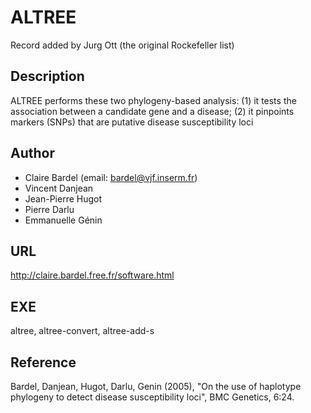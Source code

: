 # ALTREE
Record added by Jurg Ott (the original Rockefeller list)

## Description
ALTREE performs these two phylogeny-based analysis: (1) it tests the association between a candidate gene and a disease; (2) it pinpoints markers (SNPs) that are putative disease susceptibility loci

## Author
* Claire Bardel (email: bardel@vjf.inserm.fr)
* Vincent Danjean
* Jean-Pierre Hugot
* Pierre Darlu
* Emmanuelle Génin

## URL
http://claire.bardel.free.fr/software.html

## EXE
altree, altree-convert, altree-add-s

## Reference
Bardel, Danjean, Hugot, Darlu, Genin (2005), "On the use of haplotype phylogeny to detect disease susceptibility loci", BMC Genetics, 6:24.